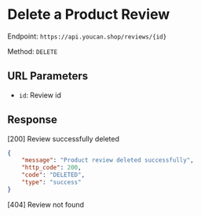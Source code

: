# Delete a Product Review

Endpoint: `https://api.youcan.shop/reviews/{id}` 

Method: `DELETE`

## URL Parameters

- `id`: Review id

## Response

[200] Review successfully deleted

```json
{
    "message": "Product review deleted successfully",
    "http_code": 200,
    "code": "DELETED",
    "type": "success"
}
```

[404] Review not found